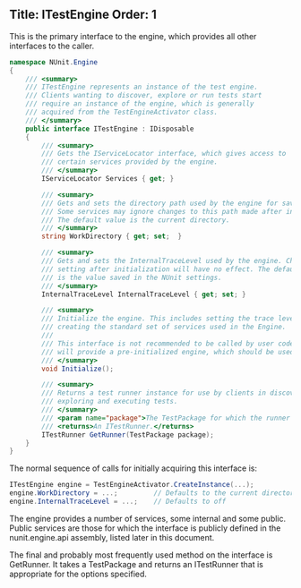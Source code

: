 Title: ITestEngine
Order: 1
---
This is the primary interface to the engine, which provides all other interfaces to the caller.

```c#
namespace NUnit.Engine
{
    /// <summary>
    /// ITestEngine represents an instance of the test engine.
    /// Clients wanting to discover, explore or run tests start
    /// require an instance of the engine, which is generally
    /// acquired from the TestEngineActivator class.
    /// </summary>
    public interface ITestEngine : IDisposable
    {
        /// <summary>
        /// Gets the IServiceLocator interface, which gives access to
        /// certain services provided by the engine.
        /// </summary>
        IServiceLocator Services { get; }

        /// <summary>
        /// Gets and sets the directory path used by the engine for saving files.
        /// Some services may ignore changes to this path made after initialization.
        /// The default value is the current directory.
        /// </summary>
        string WorkDirectory { get; set;  }

        /// <summary>
        /// Gets and sets the InternalTraceLevel used by the engine. Changing this
        /// setting after initialization will have no effect. The default value
        /// is the value saved in the NUnit settings.
        /// </summary>
        InternalTraceLevel InternalTraceLevel { get; set; }

        /// <summary>
        /// Initialize the engine. This includes setting the trace level and
        /// creating the standard set of services used in the Engine.
        ///
        /// This interface is not recommended to be called by user code. The TestEngineActivator
        /// will provide a pre-initialized engine, which should be used as provided.
        /// </summary>
        void Initialize();

        /// <summary>
        /// Returns a test runner instance for use by clients in discovering,
        /// exploring and executing tests.
        /// </summary>
        /// <param name="package">The TestPackage for which the runner is intended.</param>
        /// <returns>An ITestRunner.</returns>
        ITestRunner GetRunner(TestPackage package);
    }
}
```

The normal sequence of calls for initially acquiring this interface is:

```c#
ITestEngine engine = TestEngineActivator.CreateInstance(...);
engine.WorkDirectory = ...;         // Defaults to the current directory
engine.InternalTraceLevel = ...;    // Defaults to off
```

The engine provides a number of services, some internal and some public. Public services are those for which the interface is publicly defined in the nunit.engine.api assembly, listed later in this document.

The final and probably most frequently used method on the interface is GetRunner. It takes a TestPackage and returns an ITestRunner that is appropriate for the options specified.
